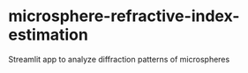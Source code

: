 # microsphere-refractive-index-estimation
Streamlit app to analyze diffraction patterns of microspheres
